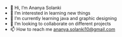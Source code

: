 - 👋 Hi, I’m Ananya Solanki
- 👀 I’m interested in learning new things 
- 🌱 I’m currently learning java and graphic designing
- 💞️ I’m looking to collaborate on different projects
- 📫 How to reach me ananya.solanki10@gmail.com

<!---
ananyasolanki1/ananyasolanki1 is a ✨ special ✨ repository because its `README.md` (this file) appears on your GitHub profile.
You can click the Preview link to take a look at your changes.
--->
